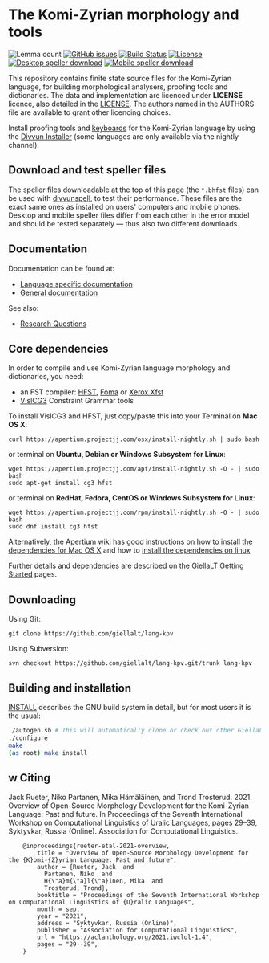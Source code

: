 The Komi-Zyrian morphology and tools
==========================================

![Lemma count](https://img.shields.io/endpoint?url=https%3A%2F%2Fraw.githubusercontent.com%2Fgiellalt%2Flang-kpv%2Fgh-pages%2Flemmacount.json)
[![GitHub issues](https://img.shields.io/github/issues-raw/giellalt/lang-kpv)](https://github.com/giellalt/lang-kpv/issues)
[![Build Status](https://divvun-tc.giellalt.org/api/github/v1/repository/giellalt/lang-kpv/main/badge.svg)](https://github.com/giellalt/lang-kpv/actions)
[![License](https://img.shields.io/github/license/giellalt/lang-kpv)](https://github.com/giellalt/lang-kpv/blob/main/LICENSE)
[![Desktop speller download](https://img.shields.io/badge/download%40latest-desktop--bhfst-brightgreen)](https://pahkat.uit.no/main/download/speller-kpv?platform=desktop&channel=nightly)
[![Mobile speller download](https://img.shields.io/badge/download%40latest-mobile--bhfst-brightgreen)](https://pahkat.uit.no/main/download/speller-kpv?platform=mbile&channel=nightly)

This repository contains finite state source files for the Komi-Zyrian language,
for building morphological analysers, proofing tools
and dictionaries. The data and implementation are licenced under __LICENSE__
licence, also detailed in the
[LICENSE](https://github.com/giellalt/lang-kpv/blob/main/LICENSE). The
authors named in the AUTHORS file are available to grant other licencing
choices.

Install proofing tools and [keyboards](https://github.com/giellalt/keyboard-kpv)
for the Komi-Zyrian language by using the [Divvun Installer](http://divvun.no)
(some languages are only available via the nightly channel).

Download and test speller files
-------------------------------

The speller files downloadable at the top of this page (the `*.bhfst` files) can
be used with [divvunspell](https://github.com/divvun/divvunspell), to test their
performance. These files are the exact same ones as installed on users' computers
and mobile phones. Desktop and mobile speller files differ from each other in the
error model and should be tested separately — thus also two different downloads.

Documentation
-------------

Documentation can be found at:

- [Language specific documentation](https://giellalt.github.io/lang-kpv/)
- [General documentation](https://giellalt.github.io/)

See also:

- [Research Questions](docs/ResearchQuestions.markdown)

Core dependencies
-----------------

In order to compile and use Komi-Zyrian language morphology and
dictionaries, you need:

- an FST compiler: [HFST](https://github.com/hfst/hfst), [Foma](https://github.com/mhulden/foma) or [Xerox Xfst](https://web.stanford.edu/~laurik/fsmbook/home.html)
- [VislCG3](https://visl.sdu.dk/svn/visl/tools/vislcg3/trunk) Constraint Grammar tools

To install VislCG3 and HFST, just copy/paste this into your Terminal on **Mac OS X**:

```
curl https://apertium.projectjj.com/osx/install-nightly.sh | sudo bash
```

or terminal on **Ubuntu, Debian or Windows Subsystem for Linux**:

```
wget https://apertium.projectjj.com/apt/install-nightly.sh -O - | sudo bash
sudo apt-get install cg3 hfst
```

or terminal on **RedHat, Fedora, CentOS or Windows Subsystem for Linux**:

```
wget https://apertium.projectjj.com/rpm/install-nightly.sh -O - | sudo bash
sudo dnf install cg3 hfst
```

Alternatively, the Apertium wiki has good instructions on how to [install the dependencies for Mac
OS X](https://wiki.apertium.org/wiki/Apertium_on_Mac_OS_X) and how to [install
the dependencies on
linux](https://wiki.apertium.org/wiki/Installation_of_grammar_libraries)

Further details and dependencies are described on the GiellaLT [Getting Started](https://giellalt.uit.no/infra/GettingStarted.html) pages.

Downloading
-----------

Using Git:
```
git clone https://github.com/giellalt/lang-kpv
```

Using Subversion:
```
svn checkout https://github.com/giellalt/lang-kpv.git/trunk lang-kpv
```

Building and installation
-------------------------

[INSTALL](https://github.com/giellalt/lang-kpv/blob/main/INSTALL)
describes the GNU build system in detail, but for most users it is the usual:

```sh
./autogen.sh # This will automatically clone or check out other GiellaLT dependencies
./configure
make
(as root) make install
```
w
Citing
------

Jack Rueter, Niko Partanen, Mika Hämäläinen, and Trond Trosterud. 2021. Overview of Open-Source Morphology Development for the Komi-Zyrian Language: Past and future. In Proceedings of the Seventh International Workshop on Computational Linguistics of Uralic Languages, pages 29–39, Syktyvkar, Russia (Online). Association for Computational Linguistics.

```
    @inproceedings{rueter-etal-2021-overview,
        title = "Overview of Open-Source Morphology Development for the {K}omi-{Z}yrian Language: Past and future",
        author = {Rueter, Jack  and
          Partanen, Niko  and
          H{\"a}m{\"a}l{\"a}inen, Mika  and
          Trosterud, Trond},
        booktitle = "Proceedings of the Seventh International Workshop on Computational Linguistics of {U}ralic Languages",
        month = sep,
        year = "2021",
        address = "Syktyvkar, Russia (Online)",
        publisher = "Association for Computational Linguistics",
        url = "https://aclanthology.org/2021.iwclul-1.4",
        pages = "29--39",
    }
```
